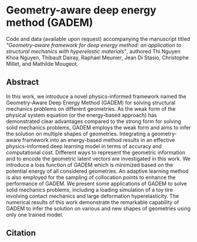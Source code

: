 # Geometry-aware deep energy method (GADEM)
Code and data (available upon request) accompanying the manuscript titled _"Geometry-aware framework for deep energy method: an application to structural mechanics with hyperelastic materials"_, authored Thi Nguyen Khoa Nguyen, Thibault Dairay, Raphael Meunier, Jean Di Stasio, Christophe Millet, and Mathilde Mougeot.

## Abstract
In this work, we introduce a novel physics-informed framework named the Geometry-Aware Deep Energy Method (GADEM) for solving structural mechanics problems on different geometries. As the weak form of the physical system equation (or the energy-based approach) has demonstrated clear advantages compared to the strong form for solving solid mechanics problems, GADEM employs the weak form and aims to infer the solution on multiple shapes of geometries. Integrating a geometry-aware framework into an energy-based method results in an effective physics-informed deep learning model in terms of accuracy and computational cost. Different ways to represent the geometric information and to encode the geometric latent vectors are investigated in this work. We introduce a loss function of GADEM which is minimized based on the potential energy of all considered geometries. An adaptive learning method is also employed for the sampling of collocation points to enhance the performance of GADEM. We present some applications of GADEM to solve solid mechanics problems, including a loading simulation of a toy tire involving contact mechanics and large deformation hyperelasticity. The numerical results of this work demonstrate the remarkable capability of GADEM to infer the solution on various and new shapes of geometries using only one trained model.

## Citation
